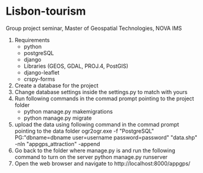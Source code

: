 # Lisbon-tourism
Group project seminar, Master of Geospatial Technologies, NOVA IMS
1. Requirements
	- python
	- postgreSQL
	- django
	- Libraries (GEOS, GDAL, PROJ.4, PostGIS)
	- django-leaflet
	- crspy-forms
2. Create a database for the project
3. Change database settings inside the settings.py to match with yours  
4. Run following commands in the commad prompt pointing to the project folder
	- python manage.py makemigrations
	- python manage.py migrate
4. upload the data using following command in the commad prompt pointing to the data folder
	 ogr2ogr.exe -f "PostgreSQL" PG:"dbname=dbname user=username password=password" "data.shp" -nln "appgps_attraction" -append
5. Go back to the folder where manage.py is and run the following command to turn on the server
	python manage.py runserver
6. Open the web browser and navigate to http://localhost:8000/appgps/ 
